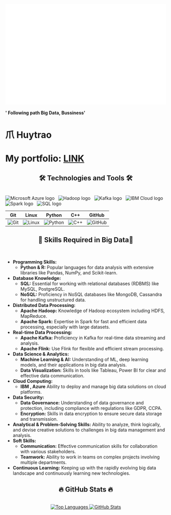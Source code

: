 
<a href="#" target="_blank">
  <img src="huytrao.svg" width="1200" alt="huytrao1" />
</a>


**' Following path Big Data, Bussiness'**
# 爪 Huytrao

# My portfolio: [LINK](https://huytrao.github.io/portfolioweb/)


<p

---

<h2 align="center">🛠 Technologies and Tools 🛠</h2>
<br>
<!-- Existing badges -->
<span><img src="https://img.shields.io/badge/microsoftazure-282C34?logo=microsoftazure&logoColor=0078D4" alt="Microsoft Azure logo" title="Microsoft Azure" height="25" /></span>
&nbsp;
<span><img src="https://img.shields.io/badge/Hadoop-66CCFF?logo=apachehadoop&logoColor=ffffff" alt="Hadoop logo" title="Hadoop" height="25" /></span>
&nbsp;
<span><img src="https://img.shields.io/badge/Kafka-231F20?logo=apachekafka&logoColor=ffffff" alt="Kafka logo" title="Kafka" height="25" /></span>
&nbsp;
<span><img src="https://img.shields.io/badge/IBM%20Cloud-003C70?logo=ibm&logoColor=ffffff" alt="IBM Cloud logo" title="IBM Cloud" height="25" /></span>
&nbsp;
<span><img src="https://img.shields.io/badge/Spark-E25A1C?logo=apachespark&logoColor=ffffff" alt="Spark logo" title="Spark" height="25" /></span>
&nbsp;
<span><img src="https://img.shields.io/badge/SQL-00758F?logo=sql&logoColor=ffffff" alt="SQL logo" title="SQL" height="25" /></span>

<!-- Icons in a table -->
| Git | Linux | Python | C++ | GitHub |
|-----|-------|--------|-----|--------|
| ![Git](https://cdn.jsdelivr.net/gh/devicons/devicon/icons/git/git-original.svg) | ![Linux](https://cdn.jsdelivr.net/gh/devicons/devicon/icons/linux/linux-original.svg) | ![Python](https://cdn.jsdelivr.net/gh/devicons/devicon/icons/python/python-plain.svg) | ![C++](https://cdn.jsdelivr.net/gh/devicons/devicon/icons/cplusplus/cplusplus-line.svg) | ![GitHub](https://cdn.jsdelivr.net/gh/devicons/devicon/icons/github/github-original.svg) |


<h2 align="center">🔧 Skills Required in Big Data🔧</h2>
<br>
<div align="left">
  <ul>
    <li>
      <strong>Programming Skills:</strong>
      <ul>
        <li><strong>Python & R:</strong> Popular languages for data analysis with extensive libraries like Pandas, NumPy, and Scikit-learn.</li>
      </ul>
    </li>
    <li>
      <strong>Database Knowledge:</strong>
      <ul>
        <li><strong>SQL:</strong> Essential for working with relational databases (RDBMS) like MySQL, PostgreSQL.</li>
        <li><strong>NoSQL:</strong> Proficiency in NoSQL databases like MongoDB, Cassandra for handling unstructured data.</li>
      </ul>
    </li>
    <li>
      <strong>Distributed Data Processing:</strong>
      <ul>
        <li><strong>Apache Hadoop:</strong> Knowledge of Hadoop ecosystem including HDFS, MapReduce.</li>
        <li><strong>Apache Spark:</strong> Expertise in Spark for fast and efficient data processing, especially with large datasets.</li>
      </ul>
    </li>
    <li>
      <strong>Real-time Data Processing:</strong>
      <ul>
        <li><strong>Apache Kafka:</strong> Proficiency in Kafka for real-time data streaming and analysis.</li>
        <li><strong>Apache Flink:</strong> Use Flink for flexible and efficient stream processing.</li>
      </ul>
    </li>
    <li>
      <strong>Data Science & Analytics:</strong>
      <ul>
        <li><strong>Machine Learning & AI:</strong> Understanding of ML, deep learning models, and their applications in big data analysis.</li>
        <li><strong>Data Visualization:</strong> Skills in tools like Tableau, Power BI for clear and effective data communication.</li>
      </ul>
    </li>
    <li>
      <strong>Cloud Computing:</strong>
      <ul>
        <li><strong>IBM , Azure</strong> Ability to deploy and manage big data solutions on cloud platforms.</li>
      </ul>
    </li>
    <li>
      <strong>Data Security:</strong>
      <ul>
        <li><strong>Data Governance:</strong> Understanding of data governance and protection, including compliance with regulations like GDPR, CCPA.</li>
        <li><strong>Encryption:</strong> Skills in data encryption to ensure secure data storage and transmission.</li>
      </ul>
    </li>
    <li>
      <strong>Analytical & Problem-Solving Skills:</strong> Ability to analyze, think logically, and devise creative solutions to challenges in big data management and analysis.</li>
    <li>
      <strong>Soft Skills:</strong>
      <ul>
        <li><strong>Communication:</strong> Effective communication skills for collaboration with various stakeholders.</li>
        <li><strong>Teamwork:</strong> Ability to work in teams on complex projects involving multiple departments.</li>
      </ul>
    </li>
    <li>
      <strong>Continuous Learning:</strong> Keeping up with the rapidly evolving big data landscape and continuously learning new technologies.</li>
  </ul>
</div>


<h2 align="center">🔥 GitHub Stats 🔥</h2>
<br>
<div align="center">
  <a href="#" title="Huytrao">
    <img width="315" src="https://github-readme-stats.vercel.app/api/top-langs/?username=huytrao&hide=c%23,powershell,Mathematica,Ruby,Objective-C,Objective-C%2b%2b,Cuda&title_color=61dafb&text_color=ffffff&icon_color=61dafb&bg_color=20232a&langs_count=8&layout=compact&border_color=61dafb&hide_border=true" alt="Top Languages"/>
  </a>
  <a href="#" title="Huytrao">
    <img width="434" src="https://github-readme-stats.vercel.app/api?username=Huytrao&show_icons=true&theme=react&border_color=61dafb&hide_border=true" alt="GitHub Stats"/>
  </a>
</div>




